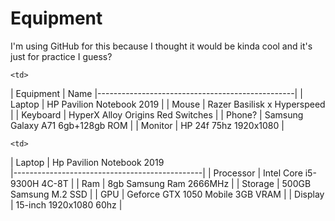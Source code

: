 #  Equipment
I'm using GitHub for this because I thought it would be kinda cool and it's just for practice I guess?

    <td>    
| Equipment | Name
|-------------------------------------------------|
| Laptop     | HP Pavilion Notebook 2019          |
| Mouse      | Razer Basilisk x Hyperspeed        |
| Keyboard   | HyperX Alloy Origins Red Switches  |
| Phone?     | Samsung Galaxy A71 6gb+128gb ROM   |
| Monitor    | HP 24f 75hz 1920x1080              |
    </td>
    
    <td>    
| Laptop |  Hp Pavilion Notebook 2019     
|-----------------------------------------------|
| Processor | Intel Core i5-9300H 4C-8T         |
| Ram       | 8gb Samsung Ram 2666MHz           |
| Storage   | 500GB Samsung M.2 SSD             |
| GPU       | Geforce GTX 1050 Mobile 3GB VRAM  |
| Display   | 15-inch 1920x1080 60hz            |
    </td>
   
